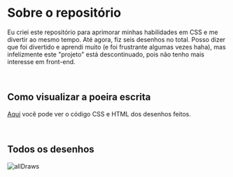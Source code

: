 # Sobre o repositório
Eu criei este repositório para aprimorar minhas habilidades em CSS e me divertir ao mesmo tempo. Até agora, fiz seis desenhos no total. Posso dizer que foi divertido e aprendi muito (e foi frustrante algumas vezes haha), mas infelizmente este "projeto" está descontinuado, pois não tenho mais interesse em front-end.

<br>

## Como visualizar a poeira escrita
[Aqui](https://github.com/FireguiQueen/CSS-Arts/tree/main/Draws) você pode ver o código CSS e HTML dos desenhos feitos. 

<br>

## Todos os desenhos 
![allDraws](https://github.com/FireguiQueen/CSS-Arts/assets/98475125/73369f09-ceb0-4f6c-9e72-be7df46c1224)
